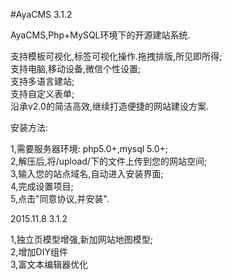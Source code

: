 #AyaCMS 3.1.2  

AyaCMS,Php+MySQL环境下的开源建站系统.  

支持模板可视化,标签可视化操作.拖拽排版,所见即所得;  
支持电脑,移动设备,微信个性设置;  
支持多语言建站;  
支持自定义表单;  
沿承v2.0的简洁高效,继续打造便捷的网站建设方案.  


安装方法:  

1,需要服务器环境: php5.0+,mysql 5.0+;  
2,解压后,将/upload/下的文件上传到您的网站空间;  
3,输入您的站点域名,自动进入安装界面;  
4,完成设置项目;  
5,点击"同意协议,并安装".  


2015.11.8 3.1.2  

1,独立页模型增强,新加网站地图模型;  
2,增加DIY组件  
3,富文本编辑器优化  
